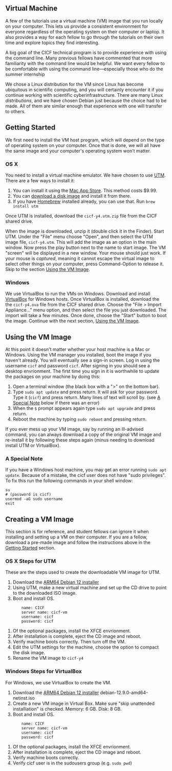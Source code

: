 Virtual Machine
---------------

A few of the tutorials use a virtual machine (VM) image that you run locally on
your computer. This lets us provide a consistent environment for everyone
regardless of the operating system on their computer or laptop. It also
provides a way for each fellow to go through the tutorials on their own time
and explore topics they find interesting.

A big goal of the CICF technical program is to provide experience with using
the command line. Many previous fellows have commented that more familiarity
with the command line would be helpful. We want every fellow to be comfortable
with using the command line—especially those who do the summer internship

We chose a Linux distribution for the VM since Linux has become ubiquitous in
scientific computing, and you will certainly encounter it if you continue
working with scientific cyberinfrastructure. There are many Linux
_distributions_, and we have chosen Debian just because the choice had to be
made. All of them are similar enough that experience with one will transfer to
others.

## Getting Started

We first need to install the VM host program, which will depend on the type of
operating system on your computer. Once that is done, we will all have the same
image and your computer's operating system won't matter.

### OS X

You need to install a virtual machine emulator.
We have chosen to use [UTM](https://mac.getutm.app/).
There are a few ways to install it:

1. You can install it using the [Mac App Store](https://apps.apple.com/us/app/utm-virtual-machines/id1538878817). This method costs $9.99.
1. You can [download a disk image](https://github.com/utmapp/UTM/releases/latest/download/UTM.dmg) and install it from there.
1. If you have [Homebrew](https://brew.sh/) installed already, you can use that. Run `brew install utm`

Once UTM is installed, download the `cicf-y4.utm.zip` file from the CICF shared drive.

When the image is downloaded, unzip it (double click it in the Finder).
Start UTM.
Under the "File" menu choose "Open", and then select the UTM image file, `cicf-y4.utm`.
This will add the image as an option in the main window.
Now press the play button next to the name to start image.
The VM "screen" will be displayed in a new window.
Your mouse should just work.
If your mouse is _captured_, meaning it cannot escape the virtual image to
select other things on your computer, press Command-Option to release it.
Skip to the section [Using the VM Image](#using-the-vm-image).

### Windows

We use VirtualBox to run the VMs on Windows.
Download and install [VirtualBox](https://www.virtualbox.org/wiki/Downloads) for Windows hosts.
Once VirtualBox is installed, download the the `cicf-y4.ova` file from the CICF shared drive.
Choose the "File > Import Appliance..." menu option, and then select the file you just downloaded.
The import will take a few minutes.
Once done, choose the "Start" button to boot the image.
Continue with the next section, [Using the VM Image](#using-the-vm-image).

## Using the VM Image

At this point it doesn't matter whether your host machine is a Mac or Windows.
Using the VM manager you installed, boot the image if you haven't already.
You will eventually see a sign-in screen.
Log in using the username `cicf` and password `cicf`.
After signing in you should see a desktop envrionment.
The first time you sign in it is worthwhile to update the packages on your machine by doing this:

1. Open a terminal window (the black box with a ">" on the bottom bar).
1. Type `sudo apt update` and press return. It will ask for your password. Type it (`cicf`) and press return. Many lines of text will scroll by. (see [A Special Note](#a-special-note) below if there was an error)
1. When the `$` prompt appears again type `sudo apt upgrade` and press return.
1. Reboot the machine by typing `sudo reboot` and pressing return.

If you ever mess up your VM image, say by running an ill-advised command, you can always download a copy of the original VM image
and re-install it by following these steps again (minus needing to download install UTM or VirtualBox).

### A Special Note

If you have a Windows host machine, you may get an error running `sudo apt update`.
Because of a mistake, the cicf user does not have "sudo privileges".
To fix this run the following commands in your shell window:

    su
    # (password is cicf)
    usermod -aG sudo username
    exit


## Creating a VM Image

This section is for reference, and student fellows can ignore it when installing and setting up a VM on their computer.
If you are a fellow, download a pre-made image and follow the instructions above in the [Getting Started](#getting-started) section.

### OS X Steps for UTM

These are the steps used to create the downloadable VM image for UTM.

1. Download the [ARM64 Debian 12 installer](https://cdimage.debian.org/debian-cd/current/arm64/iso-cd/)
1. Using UTM, make a new virtual machine and set up the CD drive to point to the downloaded ISO image.
1. Boot and install OS.
```
       name: CICF
       server name: cicf-vm
       username: cicf
       password: cicf
```
1. Of the optional packages, install the XFCE envrionment.
1. After installation is complete, eject the CD image and reboot.
1. Verify machine boots correctly. Then turn off the VM.
1. Edit the UTM settings for the machine, choose the option to compact the disk image.
1. Rename the VM image to `cicf-y4`


### Windows Steps for VirtualBox

For Windows, we use VirtualBox to create the VM.

1. Download the [ARM64 Debian 12 installer](https://cdimage.debian.org/debian-cd/current/arm64/iso-cd/) debian-12.9.0-amd64-netinst.iso
1. Create a new VM image in Virtual Box. Make sure "skip unattended installiation" is checked. Memory: 6 GB. Disk: 8 GB.
1. Boot and install OS.
```
       name: CICF
       server name: cicf-vm
       username: cicf
       password: cicf
```
1. Of the optional packages, install the XFCE envrionment.
1. After installation is complete, eject the CD image and reboot.
1. Verify machine boots correctly.
1. Verify cicf user is in the sudousers group (e.g. `sudo pwd`)
